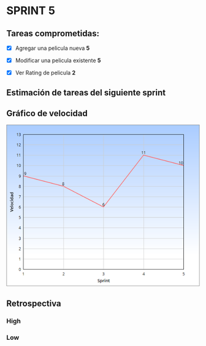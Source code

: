 # SPRINT 5

## Tareas comprometidas:

- [x] Agregar una pelicula nueva **5**
- [x] Modificar una pelicula existente **5**
- [x] Ver Rating de pelicula **2**


## Estimación de tareas del siguiente sprint


## Gráfico de velocidad

![](sprint-5.png?raw=true "Velocidad en Sprints")

## Retrospectiva

### High


### Low
